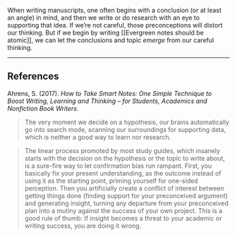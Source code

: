 When writing manuscripts, one often begins with a conclusion (or at least an angle) in mind, and then we write or do research with an eye to supporting that idea. If we’re not careful, those preconceptions will distort our thinking. But if we begin by writing [[Evergreen notes should be atomic]], we can let the conclusions and topic _emerge_ from our careful thinking.

---

## References

Ahrens, S. (2017). _How to Take Smart Notes: One Simple Technique to Boost Writing, Learning and Thinking – for Students, Academics and Nonfiction Book Writers_.

> The very moment we decide on a hypothesis, our brains automatically go into search mode, scanning our surroundings for supporting data, which is neither a good way to learn nor research.

> The linear process promoted by most study guides, which insanely starts with the decision on the hypothesis or the topic to write about, is a sure-fire way to let confirmation bias run rampant. First, you basically fix your present understanding, as the outcome instead of using it as the starting point, priming yourself for one-sided perception. Then you artificially create a conflict of interest between getting things done (finding support for your preconceived argument) and generating insight, turning any departure from your preconceived plan into a mutiny against the success of your own project. This is a good rule of thumb: If insight becomes a threat to your academic or writing success, you are doing it wrong.